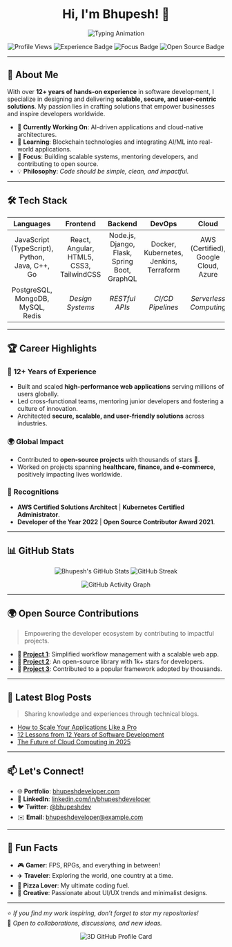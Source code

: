 <h1 align="center">Hi, I'm Bhupesh! 👋</h1>

<p align="center">
  <img src="https://readme-typing-svg.demolab.com?font=Fira+Code&size=24&pause=1000&color=36BCF7&width=500&lines=Software+Engineer+%7C+Tech+Mentor;12%2B+Years+of+Coding+Experience;AWS+Certified+%7C+Open+Source+Contributor;Building+Scalable+%26+Innovative+Solutions;Welcome+to+My+GitHub+Profile!" alt="Typing Animation" />
</p>

<p align="center">
  <img src="https://komarev.com/ghpvc/?username=bhupeshdeveloper&color=blueviolet&style=flat-square" alt="Profile Views" />
  <img src="https://img.shields.io/badge/Experience-12%2B%20Years-brightgreen?style=flat-square" alt="Experience Badge" />
  <img src="https://img.shields.io/badge/Focus-Scalable%20Systems-blue?style=flat-square" alt="Focus Badge" />
  <img src="https://img.shields.io/badge/Open%20Source-Lover-red?style=flat-square" alt="Open Source Badge" />
</p>

---

## 🌟 About Me

With over **12+ years of hands-on experience** in software development, I specialize in designing and delivering **scalable, secure, and user-centric solutions**. My passion lies in crafting solutions that empower businesses and inspire developers worldwide.

- 🔭 **Currently Working On**: AI-driven applications and cloud-native architectures.
- 🌱 **Learning**: Blockchain technologies and integrating AI/ML into real-world applications.
- 🎯 **Focus**: Building scalable systems, mentoring developers, and contributing to open source.
- 💡 **Philosophy**: _Code should be simple, clean, and impactful._

---

## 🛠️ Tech Stack

| **Languages** | **Frontend** | **Backend** | **DevOps** | **Cloud** |
|:-------------:|:------------:|:-----------:|:----------:|:---------:|
| JavaScript (TypeScript), Python, Java, C++, Go | React, Angular, HTML5, CSS3, TailwindCSS | Node.js, Django, Flask, Spring Boot, GraphQL | Docker, Kubernetes, Jenkins, Terraform | AWS (Certified), Google Cloud, Azure |
| PostgreSQL, MongoDB, MySQL, Redis | _Design Systems_ | _RESTful APIs_ | _CI/CD Pipelines_ | _Serverless Computing_ |

---

## 🏆 Career Highlights

### 🚀 **12+ Years of Experience**
- Built and scaled **high-performance web applications** serving millions of users globally.
- Led cross-functional teams, mentoring junior developers and fostering a culture of innovation.
- Architected **secure, scalable, and user-friendly solutions** across industries.

### 🌍 **Global Impact**
- Contributed to **open-source projects** with thousands of stars 🌟.
- Worked on projects spanning **healthcare, finance, and e-commerce**, positively impacting lives worldwide.

### 🏅 **Recognitions**
- **AWS Certified Solutions Architect** | **Kubernetes Certified Administrator**.
- **Developer of the Year 2022** | **Open Source Contributor Award 2021**.

---

## 📊 GitHub Stats

<p align="center">
  <img src="https://github-readme-stats.vercel.app/api?username=bhupeshdeveloper&show_icons=true&theme=radical&count_private=true" alt="Bhupesh's GitHub Stats" />
  <img src="https://github-readme-streak-stats.herokuapp.com/?user=bhupeshdeveloper&theme=radical" alt="GitHub Streak" />
</p>

<p align="center">
  <img src="https://github-profile-summary-cards.vercel.app/api/cards/profile-details?username=bhupeshdeveloper&theme=radical" alt="GitHub Activity Graph" />
</p>

---

## 🌍 Open Source Contributions

> Empowering the developer ecosystem by contributing to impactful projects.

- 🔧 **[Project 1](https://github.com/username/project1)**: Simplified workflow management with a scalable web app.
- 🔧 **[Project 2](https://github.com/username/project2)**: An open-source library with 1k+ stars for developers.
- 🔧 **[Project 3](https://github.com/username/project3)**: Contributed to a popular framework adopted by thousands.

---

## 📝 Latest Blog Posts

> Sharing knowledge and experiences through technical blogs.

<!-- BLOG-POST-LIST:START -->
- [How to Scale Your Applications Like a Pro](#)
- [12 Lessons from 12 Years of Software Development](#)
- [The Future of Cloud Computing in 2025](#)
<!-- BLOG-POST-LIST:END -->

---

## 📫 Let's Connect!

- 🌐 **Portfolio**: [bhupeshdeveloper.com](https://bhupeshdeveloper.com)
- 💼 **LinkedIn**: [linkedin.com/in/bhupeshdeveloper](https://www.linkedin.com/in/bhupeshdeveloper)
- 🐦 **Twitter**: [@bhupeshdev](https://twitter.com/bhupeshdev)
- ✉️ **Email**: bhupeshdeveloper@example.com

---

## 🌟 Fun Facts

- 🎮 **Gamer**: FPS, RPGs, and everything in between!
- ✈️ **Traveler**: Exploring the world, one country at a time.
- 🍕 **Pizza Lover**: My ultimate coding fuel.
- 🎨 **Creative**: Passionate about UI/UX trends and minimalist designs.

---

⭐️ *If you find my work inspiring, don’t forget to star my repositories!*  
💬 *Open to collaborations, discussions, and new ideas.*

<p align="center">
  <img src="https://github.com/bhupeshdeveloper/bhupeshdeveloper/raw/main/profile-card.png" alt="3D GitHub Profile Card" />
</p>
